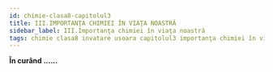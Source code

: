 ```yaml
---
id: chimie-clasa8-capitolul3
title: III.IMPORTANŢA CHIMIEI ÎN VIAŢA NOASTRĂ 
sidebar_label: III.Importanţa chimiei în viaţa noastră
tags: chimie clasa8 invatare usoara capitolul3 importanţa chimiei în viaţa noastră 
---
```


**În curând ......**
